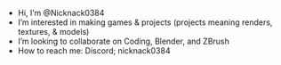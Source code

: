 - Hi, I’m @Nicknack0384
- I’m interested in making games & projects (projects meaning renders, textures, & models)
- I’m looking to collaborate on Coding, Blender, and ZBrush
- How to reach me: Discord; nicknack0384
